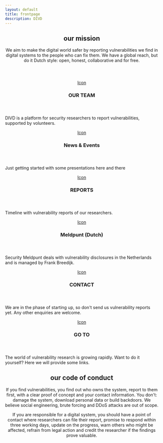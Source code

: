 ```yaml
---
layout: default
title: frontpage
description: DIVD
---
```

<!-- Highlights -->
<header class="special">
    <h2>our mission</h2>
    <p>We aim to make the digital world safer by reporting vulnerabilities we find in digital systems to the people who can fix them. We have a global reach, but do it Dutch style: open, honest, collaborative and for free.</p>
</header>
<div class="highlights">
    <section>
        <div class="content">
            <header>
                <a href="/team" class="icon fa-vcard-o"><span class="label">Icon</span></a>
                <h3>OUR TEAM</h3>
            </header>
            <p>DIVD is a platform for security researchers to report vulnerabilities, supported by volunteers.</p>
        </div>
    </section>
    <section>
        <div class="content">
            <header>
                <a href="/news" class="icon fa-calendar-o"><span class="label">Icon</span></a>
                <h3>News & Events</h3>
            </header>
            <p>Just getting started with some presentations here and there</p>
        </div>
    </section>
    <section>
        <div class="content">
            <header>
                <a href="/reports" class="icon fa-files-o"><span class="label">Icon</span></a>
                <h3>REPORTS</h3>
            </header>
            <p>Timeline with vulnerability reports of our researchers. </p>
        </div>
    </section>
    <section>
        <div class="content">
            <header>
                <a href="https://www.securitymeldpunt.nl" class="icon fa-bell-o"><span class="label">Icon</span></a>
                <h3>Meldpunt (Dutch)</h3>
            </header>
            <p>Security Meldpunt deals with vulnerability disclosures in the Netherlands and is managed by Frank Breedijk.</p>
        </div>
    </section>
    <section>
        <div class="content">
            <header>
                <a href="/contact" class="icon fa-envelope-o"><span class="label">Icon</span></a>
                <h3>CONTACT</h3>
            </header>
            <p>We are in the phase of starting up, so don't send us vulnerability reports yet. Any other enquiries are welcome.</p>
        </div>
    </section>
    <section>
        <div class="content">
            <header>
                <a href="#" class="icon fa-address-book-o"><span class="label">Icon</span></a>
                <h3>GO TO</h3>
            </header>
            <p>The world of vulnerability research is growing rapidly. Want to do it yourself? Here we will provide some links.</p>
        </div>
    </section>
</div>
<header class="special">
    <h2>our code of conduct</h2>
    <p>If you find vulnerabilities, you find out who owns the system, report to them first, with a clear proof of concept and your contact information. You don't: damage the system, download personal data or build backdoors. We believe social engineering, brute forcing and DDoS attacks are out of scope.</p>
    <p>If you are responsible for a digital system, you should have a point of contact where researchers can file their report, promise to respond within three working days, update on the progress, warn others who might be affected, refrain from legal action and credit the researcher if the findings prove valuable.</p>
</header>
